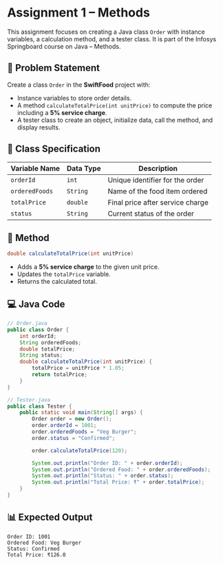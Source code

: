 # Assignment 1 – Methods 
This assignment focuses on creating a Java class `Order` with instance variables, a calculation method, and a tester class. It is part of the Infosys Springboard course on Java – Methods.

## 📝 Problem Statement
Create a class `Order` in the **SwiftFood** project with:
- Instance variables to store order details.
- A method `calculateTotalPrice(int unitPrice)` to compute the price including a **5% service charge**.
- A tester class to create an object, initialize data, call the method, and display results.

## 🧩 Class Specification

| Variable Name   | Data Type | Description                              |
|-----------------|-----------|------------------------------------------|
| `orderId`       | `int`     | Unique identifier for the order          |
| `orderedFoods`  | `String`  | Name of the food item ordered            |
| `totalPrice`    | `double`  | Final price after service charge         |
| `status`        | `String`  | Current status of the order              |

## 🔹 Method

```java
double calculateTotalPrice(int unitPrice)
````

* Adds a **5% service charge** to the given unit price.
* Updates the `totalPrice` variable.
* Returns the calculated total.

## 💻 Java Code

```java
// Order.java
public class Order {
    int orderId;
    String orderedFoods;
    double totalPrice;
    String status;
    double calculateTotalPrice(int unitPrice) {
        totalPrice = unitPrice * 1.05;
        return totalPrice;
    }
}

// Tester.java
public class Tester {
    public static void main(String[] args) {
        Order order = new Order();
        order.orderId = 1001;
        order.orderedFoods = "Veg Burger";
        order.status = "Confirmed";

        order.calculateTotalPrice(120);

        System.out.println("Order ID: " + order.orderId);
        System.out.println("Ordered Food: " + order.orderedFoods);
        System.out.println("Status: " + order.status);
        System.out.println("Total Price: ₹" + order.totalPrice);
    }
}
```

## 📊 Expected Output

```
Order ID: 1001
Ordered Food: Veg Burger
Status: Confirmed
Total Price: ₹126.0
```


